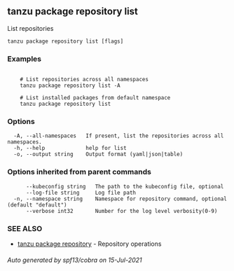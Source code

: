 ## tanzu package repository list

List repositories

```
tanzu package repository list [flags]
```

### Examples

```

    # List repositories across all namespaces 	
    tanzu package repository list -A
	
    # List installed packages from default namespace	
    tanzu package repository list
```

### Options

```
  -A, --all-namespaces   If present, list the repositories across all namespaces.
  -h, --help             help for list
  -o, --output string    Output format (yaml|json|table)
```

### Options inherited from parent commands

```
      --kubeconfig string   The path to the kubeconfig file, optional
      --log-file string     Log file path
  -n, --namespace string    Namespace for repository command, optional (default "default")
      --verbose int32       Number for the log level verbosity(0-9)
```

### SEE ALSO

* [tanzu package repository](tanzu_package_repository.md)	 - Repository operations

###### Auto generated by spf13/cobra on 15-Jul-2021
